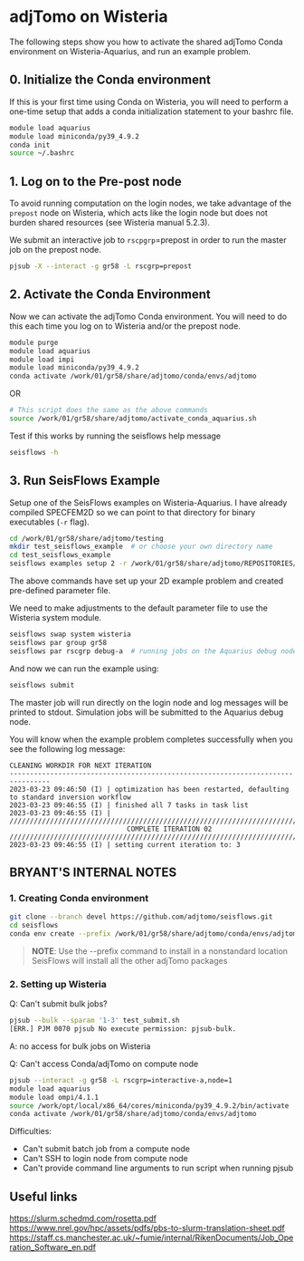 # adjTomo on Wisteria

The following steps show you how to activate the shared adjTomo Conda
environment on Wisteria-Aquarius, and run an example problem.

## 0. Initialize the Conda environment

If this is your first time using Conda on Wisteria, you will need to 
perform a one-time setup that adds a conda initialization statement
to your bashrc file.

```bash
module load aquarius
module load miniconda/py39_4.9.2
conda init 
source ~/.bashrc 
```

## 1. Log on to the Pre-post node

To avoid running computation on the login nodes, we take advantage of the 
`prepost` node on Wisteria, which acts like the login node but does not burden 
shared resources (see Wisteria manual 5.2.3).

We submit an interactive job to `rscpgrp`=prepost in order to run the master 
job on the prepost node.

```bash
pjsub -X --interact -g gr58 -L rscgrp=prepost
```

## 2. Activate the Conda Environment

Now we can activate the adjTomo Conda environment. You will need to 
do this each time you log on to Wisteria and/or the prepost node.

```bash
module purge
module load aquarius
module load impi
module load miniconda/py39_4.9.2
conda activate /work/01/gr58/share/adjtomo/conda/envs/adjtomo
```

OR 

```bash
# This script does the same as the above commands
source /work/01/gr58/share/adjtomo/activate_conda_aquarius.sh
```

Test if this works by running the seisflows help message

```bash
seisflows -h
```

## 3. Run SeisFlows Example

Setup one of the SeisFlows examples on Wisteria-Aquarius. I have already compiled
SPECFEM2D so we can point to that directory for binary executables (`-r` flag).

```bash
cd /work/01/gr58/share/adjtomo/testing
mkdir test_seisflows_example  # or choose your own directory name
cd test_seisflows_example
seisflows examples setup 2 -r /work/01/gr58/share/adjtomo/REPOSITORIES/specfem2d
```

The above commands have set up your 2D example problem and created pre-defined
parameter file. 

We need to make adjustments to the default parameter file to use the Wisteria 
system module.

```bash
seisflows swap system wisteria
seisflows par group gr58
seisflows par rscgrp debug-a  # running jobs on the Aquarius debug node
```

And now we can run the example using:

```bash
seisflows submit
```

The master job will run directly on the login node and log messages will be 
printed to stdout. Simulation jobs will be submitted to the Aquarius debug
node.

You will know when the example problem completes successfully when you
see the following log message:

```
CLEANING WORKDIR FOR NEXT ITERATION
--------------------------------------------------------------------------------
2023-03-23 09:46:50 (I) | optimization has been restarted, defaulting to standard inversion workflow
2023-03-23 09:46:55 (I) | finished all 7 tasks in task list
2023-03-23 09:46:55 (I) | 
////////////////////////////////////////////////////////////////////////////////
                             COMPLETE ITERATION 02                              
////////////////////////////////////////////////////////////////////////////////
2023-03-23 09:46:55 (I) | setting current iteration to: 3
```

## BRYANT'S INTERNAL NOTES

### 1. Creating Conda environment 

```bash
git clone --branch devel https://github.com/adjtomo/seisflows.git
cd seisflows
conda env create --prefix /work/01/gr58/share/adjtomo/conda/envs/adjtomo -f environment.yml
```

> __NOTE__: Use the --prefix command to install in a nonstandard location 
  SeisFlows will install all the other adjTomo packages

### 2. Setting up Wisteria

Q: Can't submit bulk jobs?

```bash
pjsub --bulk --sparam '1-3' test_submit.sh   
[ERR.] PJM 0070 pjsub No execute permission: pjsub-bulk.
```

A: no access for bulk jobs on Wisteria

Q: Can't access Conda/adjTomo on compute node
```bash
pjsub --interact -g gr58 -L rscgrp=interactive-a,node=1
module load aquarius
module load ompi/4.1.1
source /work/opt/local/x86_64/cores/miniconda/py39_4.9.2/bin/activate
conda activate /work/01/gr58/share/adjtomo/conda/envs/adjtomo
```

Difficulties:
- Can't submit batch job from a compute node
- Can't SSH to login node from compute node
- Can't provide command line arguments to run script when running pjsub


## Useful links
https://slurm.schedmd.com/rosetta.pdf
https://www.nrel.gov/hpc/assets/pdfs/pbs-to-slurm-translation-sheet.pdf
https://staff.cs.manchester.ac.uk/~fumie/internal/RikenDocuments/Job_Operation_Software_en.pdf
